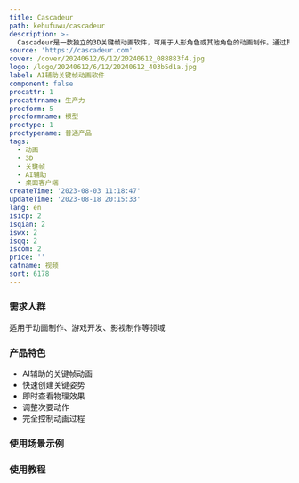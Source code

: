 ```yaml
---
title: Cascadeur
path: kehufuwu/cascadeur
description: >-
  Cascadeur是一款独立的3D关键帧动画软件，可用于人形角色或其他角色的动画制作。通过其AI辅助工具，您可以快速创建关键姿势，即时看到物理效果并调整次要动作，同时保持完全控制。
source: 'https://cascadeur.com'
cover: /cover/20240612/6/12/20240612_088883f4.jpg
logo: /logo/20240612/6/12/20240612_403b5d1a.jpg
label: AI辅助关键帧动画软件
component: false
procattr: 1
procattrname: 生产力
procform: 5
procformname: 模型
proctype: 1
proctypename: 普通产品
tags:
  - 动画
  - 3D
  - 关键帧
  - AI辅助
  - 桌面客户端
createTime: '2023-08-03 11:18:47'
updateTime: '2023-08-18 20:15:33'
lang: en
isicp: 2
isqian: 2
iswx: 2
isqq: 2
iscom: 2
price: ''
catname: 视频
sort: 6178
---
```




### 需求人群
适用于动画制作、游戏开发、影视制作等领域

### 产品特色
- AI辅助的关键帧动画
- 快速创建关键姿势
- 即时查看物理效果
- 调整次要动作
- 完全控制动画过程

### 使用场景示例


### 使用教程


  
